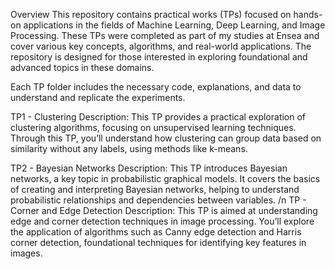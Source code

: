 Overview
This repository contains practical works (TPs) focused on hands-on applications in the fields of Machine Learning, Deep Learning, and Image Processing. These TPs were completed as part of my studies at Ensea and cover various key concepts, algorithms, and real-world applications. The repository is designed for those interested in exploring foundational and advanced topics in these domains.

Each TP folder includes the necessary code, explanations, and data to understand and replicate the experiments.

TP1 - Clustering
Description: This TP provides a practical exploration of clustering algorithms, focusing on unsupervised learning techniques. Through this TP, you’ll understand how clustering can group data based on similarity without any labels, using methods like k-means.

TP2 - Bayesian Networks
Description: This TP introduces Bayesian networks, a key topic in probabilistic graphical models. It covers the basics of creating and interpreting Bayesian networks, helping to understand probabilistic relationships and dependencies between variables.
/n
TP - Corner and Edge Detection
Description: This TP is aimed at understanding edge and corner detection techniques in image processing. You’ll explore the application of algorithms such as Canny edge detection and Harris corner detection, foundational techniques for identifying key features in images.
